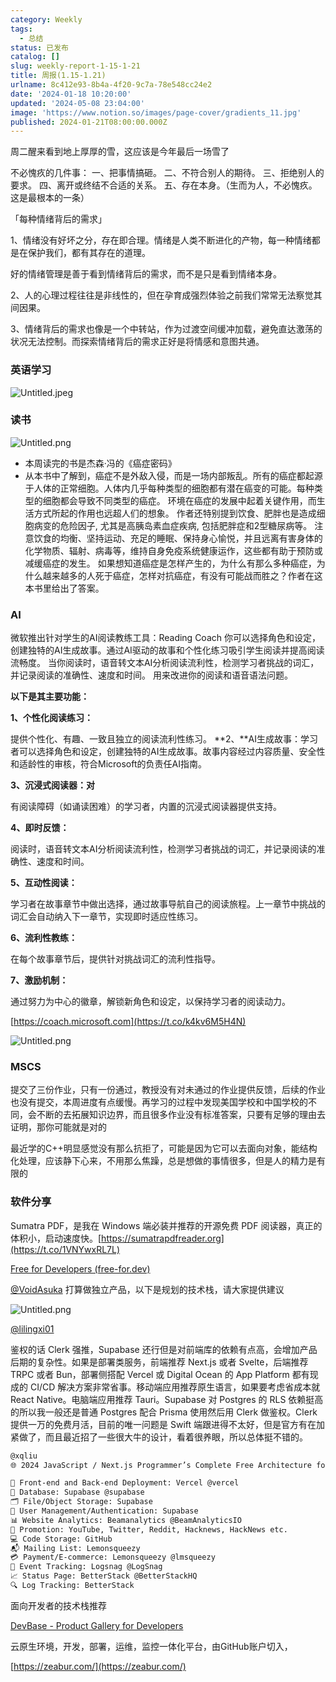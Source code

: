 ```yaml
---
category: Weekly
tags:
  - 总结
status: 已发布
catalog: []
slug: weekly-report-1-15-1-21
title: 周报(1.15-1.21)
urlname: 8c412e93-8b4a-4f20-9c7a-78e548cc24e2
date: '2024-01-18 10:20:00'
updated: '2024-05-08 23:04:00'
image: 'https://www.notion.so/images/page-cover/gradients_11.jpg'
published: 2024-01-21T08:00:00.000Z
---
```


周二醒来看到地上厚厚的雪，这应该是今年最后一场雪了


不必愧疚的几件事：
一、把事情搞砸。
二、不符合别人的期待。
三、拒绝别人的要求。
四、离开或终结不合适的关系。
五、存在本身。（生而为人，不必愧疚。这是最根本的一条）


「每种情绪背后的需求」


1、情绪没有好坏之分，存在即合理。情绪是人类不断进化的产物，每一种情绪都是在保护我们，都有其存在的道理。


好的情绪管理是善于看到情绪背后的需求，而不是只是看到情绪本身。


2、人的心理过程往往是非线性的，但在孕育成强烈体验之前我们常常无法察觉其间因果。


3、情绪背后的需求也像是一个中转站，作为过渡空间缓冲加载，避免直达激荡的状况无法控制。而探索情绪背后的需求正好是将情感和意图共通。


### 英语学习


![Untitled.jpeg](https://prod-files-secure.s3.us-west-2.amazonaws.com/5d24fe63-e567-4804-86f9-9fdc62e13082/faec46dc-9da5-4799-b905-c316418f1168/Untitled.jpeg?X-Amz-Algorithm=AWS4-HMAC-SHA256&X-Amz-Content-Sha256=UNSIGNED-PAYLOAD&X-Amz-Credential=ASIAZI2LB4663L77IBHF%2F20250227%2Fus-west-2%2Fs3%2Faws4_request&X-Amz-Date=20250227T213358Z&X-Amz-Expires=3600&X-Amz-Security-Token=IQoJb3JpZ2luX2VjEEMaCXVzLXdlc3QtMiJHMEUCICM53anx2%2FOwetLoA65VOpNwwtTFrwCI0XkcAekEaHzVAiEA20KF%2Bisyt15jLAf61p9f4KZ5f9RN7shRaqaDCVA29Tsq%2FwMIfBAAGgw2Mzc0MjMxODM4MDUiDJF5vrAmPusMwnJTdSrcAyptwHxjtPMuBhQiKQrFmko0Pz8WZfIOdF3VkZKUCW0iRnGXd03%2BA1kfvDR6lUnKMz7Bj%2BYFCIc0Gjrja7VL9Y%2FfD55k0mG2Fccr9yBKVYtKbq6Vdk2DX5kfUCDY70BaK%2BXNr4uGMWkSYcj5jJDn8chClg1PawBzdOcBHc0lLLbSGcsw5S5jPsyKbAtbJTmTy%2FDTBluBUBWuft6XJXqLUOHlvXEdP1Fn700nrPLxm4z7Qrkz1YFcLSbAgdDaI4D3kD93JMZL1x9b%2BUJ9z%2BXGfyodOrJk1rA6iZQWfpo%2F3WdCwQWeaOfG8j%2B%2BEsrnXygK%2FJYbi08DQWsGQYZQo9C%2BhxIiFQfn8kP9NzCY0gOnMEKsVMPG6Nvr2ugVFXcMzUDCMIvRRLOhR37R8dYRgjfqBhGYDYq%2BEnWDkOd1l3WnAW8%2BJYc4d4DYbrxoYi2TlbTK%2Bh52Po2vFUsKdF5%2BIsPIuaYKZ7C4kBrWJ6jlaTaKNovKGNPoi6SQVBBF0zE1gTMcyiCkAjyaCBxMRWPsxghJ5J1vk1ba17zoRzbLByzxgev00dXeloN1dTxvYW3XEQ6sHwqXdx33bqO1XENU9Lmyt7cGEIqJMYJMwS%2FpzlQEYFo42puTR0eGuxcctJ6fMKXvgr4GOqUBL%2BOrX7TVZBfzM56VDxpXVQCzQZdPC7ib8FeoXMF3Mwlt%2B0JTDbEFCxEuQFCr6ocI04oQv0xafosQ2qc5Fyir72lRDuMEq77LlJ2p%2BxL%2FpnY83wczfZ4ugsZKD4Kxy9NKXZKW3c0MeMbnTNz9tsvMgTdnrbh4GWrVtyf4nLhroaM1rIYZwqXWrw2zWdXkJQ6%2F6P%2B9fkBp6Hzv461SYCWYobYexG7g&X-Amz-Signature=2f6999d8e3fdb76361261219968cc9c8ccc48d021964ccf336862d67dd4e05f7&X-Amz-SignedHeaders=host&x-id=GetObject)


### 读书


![Untitled.png](https://prod-files-secure.s3.us-west-2.amazonaws.com/5d24fe63-e567-4804-86f9-9fdc62e13082/08aff459-da99-4ed5-87c6-1f4c95b62ac3/Untitled.png?X-Amz-Algorithm=AWS4-HMAC-SHA256&X-Amz-Content-Sha256=UNSIGNED-PAYLOAD&X-Amz-Credential=ASIAZI2LB4663L77IBHF%2F20250227%2Fus-west-2%2Fs3%2Faws4_request&X-Amz-Date=20250227T213358Z&X-Amz-Expires=3600&X-Amz-Security-Token=IQoJb3JpZ2luX2VjEEMaCXVzLXdlc3QtMiJHMEUCICM53anx2%2FOwetLoA65VOpNwwtTFrwCI0XkcAekEaHzVAiEA20KF%2Bisyt15jLAf61p9f4KZ5f9RN7shRaqaDCVA29Tsq%2FwMIfBAAGgw2Mzc0MjMxODM4MDUiDJF5vrAmPusMwnJTdSrcAyptwHxjtPMuBhQiKQrFmko0Pz8WZfIOdF3VkZKUCW0iRnGXd03%2BA1kfvDR6lUnKMz7Bj%2BYFCIc0Gjrja7VL9Y%2FfD55k0mG2Fccr9yBKVYtKbq6Vdk2DX5kfUCDY70BaK%2BXNr4uGMWkSYcj5jJDn8chClg1PawBzdOcBHc0lLLbSGcsw5S5jPsyKbAtbJTmTy%2FDTBluBUBWuft6XJXqLUOHlvXEdP1Fn700nrPLxm4z7Qrkz1YFcLSbAgdDaI4D3kD93JMZL1x9b%2BUJ9z%2BXGfyodOrJk1rA6iZQWfpo%2F3WdCwQWeaOfG8j%2B%2BEsrnXygK%2FJYbi08DQWsGQYZQo9C%2BhxIiFQfn8kP9NzCY0gOnMEKsVMPG6Nvr2ugVFXcMzUDCMIvRRLOhR37R8dYRgjfqBhGYDYq%2BEnWDkOd1l3WnAW8%2BJYc4d4DYbrxoYi2TlbTK%2Bh52Po2vFUsKdF5%2BIsPIuaYKZ7C4kBrWJ6jlaTaKNovKGNPoi6SQVBBF0zE1gTMcyiCkAjyaCBxMRWPsxghJ5J1vk1ba17zoRzbLByzxgev00dXeloN1dTxvYW3XEQ6sHwqXdx33bqO1XENU9Lmyt7cGEIqJMYJMwS%2FpzlQEYFo42puTR0eGuxcctJ6fMKXvgr4GOqUBL%2BOrX7TVZBfzM56VDxpXVQCzQZdPC7ib8FeoXMF3Mwlt%2B0JTDbEFCxEuQFCr6ocI04oQv0xafosQ2qc5Fyir72lRDuMEq77LlJ2p%2BxL%2FpnY83wczfZ4ugsZKD4Kxy9NKXZKW3c0MeMbnTNz9tsvMgTdnrbh4GWrVtyf4nLhroaM1rIYZwqXWrw2zWdXkJQ6%2F6P%2B9fkBp6Hzv461SYCWYobYexG7g&X-Amz-Signature=edbaf8840a02eae91ba73e1206269b7c1aed9d6ffa858fae3651255f1fe4ea84&X-Amz-SignedHeaders=host&x-id=GetObject)

- 本周读完的书是杰森·冯的《癌症密码》
- 从本书中了解到，癌症不是外敌入侵，而是一场内部叛乱。所有的癌症都起源于人体的正常细胞。人体内几乎每种类型的细胞都有潜在癌变的可能。每种类型的细胞都会导致不同类型的癌症。
环境在癌症的发展中起着关键作用，而生活方式所起的作用也远超人们的想象。
作者还特别提到饮食、肥胖也是造成细胞病变的危险因子, 尤其是高胰岛素血症疾病, 包括肥胖症和2型糖尿病等。
注意饮食的均衡、坚持运动、充足的睡眠、保持身心愉悦，并且远离有害身体的化学物质、辐射、病毒等，维持自身免疫系统健康运作，这些都有助于预防或减缓癌症的发生。
如果想知道癌症是怎样产生的，为什么有那么多种癌症，为什么越来越多的人死于癌症，怎样对抗癌症，有没有可能战而胜之？作者在这本书里给出了答案。

### AI


微软推出针对学生的AI阅读教练工具：Reading Coach
你可以选择角色和设定，创建独特的AI生成故事。通过AI驱动的故事和个性化练习吸引学生阅读并提高阅读流畅度。
当你阅读时，语音转文本AI分析阅读流利性，检测学习者挑战的词汇，并记录阅读的准确性、速度和时间。
用来改进你的阅读和语音语法问题。


**以下是其主要功能：**


**1、个性化阅读练习：**


提供个性化、有趣、一致且独立的阅读流利性练习。
**2、**AI生成故事：学习者可以选择角色和设定，创建独特的AI生成故事。故事内容经过内容质量、安全性和适龄性的审核，符合Microsoft的负责任AI指南。


**3、沉浸式阅读器：对**


有阅读障碍（如诵读困难）的学习者，内置的沉浸式阅读器提供支持。


**4、即时反馈：**


阅读时，语音转文本AI分析阅读流利性，检测学习者挑战的词汇，并记录阅读的准确性、速度和时间。


**5、互动性阅读：**


学习者在故事章节中做出选择，通过故事导航自己的阅读旅程。上一章节中挑战的词汇会自动纳入下一章节，实现即时适应性练习。


**6、流利性教练：**


在每个故事章节后，提供针对挑战词汇的流利性指导。


**7、激励机制：**


通过努力为中心的徽章，解锁新角色和设定，以保持学习者的阅读动力。


[https://coach.microsoft.com](https://t.co/k4kv6M5H4N)


![Untitled.png](https://prod-files-secure.s3.us-west-2.amazonaws.com/5d24fe63-e567-4804-86f9-9fdc62e13082/8f53d036-0cfc-469d-a837-f15107675ae4/Untitled.png?X-Amz-Algorithm=AWS4-HMAC-SHA256&X-Amz-Content-Sha256=UNSIGNED-PAYLOAD&X-Amz-Credential=ASIAZI2LB4663L77IBHF%2F20250227%2Fus-west-2%2Fs3%2Faws4_request&X-Amz-Date=20250227T213358Z&X-Amz-Expires=3600&X-Amz-Security-Token=IQoJb3JpZ2luX2VjEEMaCXVzLXdlc3QtMiJHMEUCICM53anx2%2FOwetLoA65VOpNwwtTFrwCI0XkcAekEaHzVAiEA20KF%2Bisyt15jLAf61p9f4KZ5f9RN7shRaqaDCVA29Tsq%2FwMIfBAAGgw2Mzc0MjMxODM4MDUiDJF5vrAmPusMwnJTdSrcAyptwHxjtPMuBhQiKQrFmko0Pz8WZfIOdF3VkZKUCW0iRnGXd03%2BA1kfvDR6lUnKMz7Bj%2BYFCIc0Gjrja7VL9Y%2FfD55k0mG2Fccr9yBKVYtKbq6Vdk2DX5kfUCDY70BaK%2BXNr4uGMWkSYcj5jJDn8chClg1PawBzdOcBHc0lLLbSGcsw5S5jPsyKbAtbJTmTy%2FDTBluBUBWuft6XJXqLUOHlvXEdP1Fn700nrPLxm4z7Qrkz1YFcLSbAgdDaI4D3kD93JMZL1x9b%2BUJ9z%2BXGfyodOrJk1rA6iZQWfpo%2F3WdCwQWeaOfG8j%2B%2BEsrnXygK%2FJYbi08DQWsGQYZQo9C%2BhxIiFQfn8kP9NzCY0gOnMEKsVMPG6Nvr2ugVFXcMzUDCMIvRRLOhR37R8dYRgjfqBhGYDYq%2BEnWDkOd1l3WnAW8%2BJYc4d4DYbrxoYi2TlbTK%2Bh52Po2vFUsKdF5%2BIsPIuaYKZ7C4kBrWJ6jlaTaKNovKGNPoi6SQVBBF0zE1gTMcyiCkAjyaCBxMRWPsxghJ5J1vk1ba17zoRzbLByzxgev00dXeloN1dTxvYW3XEQ6sHwqXdx33bqO1XENU9Lmyt7cGEIqJMYJMwS%2FpzlQEYFo42puTR0eGuxcctJ6fMKXvgr4GOqUBL%2BOrX7TVZBfzM56VDxpXVQCzQZdPC7ib8FeoXMF3Mwlt%2B0JTDbEFCxEuQFCr6ocI04oQv0xafosQ2qc5Fyir72lRDuMEq77LlJ2p%2BxL%2FpnY83wczfZ4ugsZKD4Kxy9NKXZKW3c0MeMbnTNz9tsvMgTdnrbh4GWrVtyf4nLhroaM1rIYZwqXWrw2zWdXkJQ6%2F6P%2B9fkBp6Hzv461SYCWYobYexG7g&X-Amz-Signature=a16669021f4955fdf88eea8973847b28261f2ee32d88544f7426e456a5ad5b0a&X-Amz-SignedHeaders=host&x-id=GetObject)


### MSCS


提交了三份作业，只有一份通过，教授没有对未通过的作业提供反馈，后续的作业也没有提交，本周进度有点缓慢。再学习的过程中发现美国学校和中国学校的不同，会不断的去拓展知识边界，而且很多作业没有标准答案，只要有足够的理由去证明，那你可能就是对的


最近学的C++明显感觉没有那么抗拒了，可能是因为它可以去面向对象，能结构化处理，应该静下心来，不用那么焦躁，总是想做的事情很多，但是人的精力是有限的


### 软件分享


Sumatra PDF，是我在 Windows 端必装并推荐的开源免费 PDF 阅读器，真正的体积小，启动速度快。[https://sumatrapdfreader.org](https://t.co/1VNYwxRL7L)


[Free for Developers (free-for.dev)](https://free-for.dev/#/)


[@VoidAsuka](https://twitter.com/VoidAsuka) 打算做独立产品，以下是规划的技术栈，请大家提供建议


![Untitled.png](https://prod-files-secure.s3.us-west-2.amazonaws.com/5d24fe63-e567-4804-86f9-9fdc62e13082/93561a3c-b2bc-4a43-bbc5-67e3f740ed5e/Untitled.png?X-Amz-Algorithm=AWS4-HMAC-SHA256&X-Amz-Content-Sha256=UNSIGNED-PAYLOAD&X-Amz-Credential=ASIAZI2LB4663L77IBHF%2F20250227%2Fus-west-2%2Fs3%2Faws4_request&X-Amz-Date=20250227T213358Z&X-Amz-Expires=3600&X-Amz-Security-Token=IQoJb3JpZ2luX2VjEEMaCXVzLXdlc3QtMiJHMEUCICM53anx2%2FOwetLoA65VOpNwwtTFrwCI0XkcAekEaHzVAiEA20KF%2Bisyt15jLAf61p9f4KZ5f9RN7shRaqaDCVA29Tsq%2FwMIfBAAGgw2Mzc0MjMxODM4MDUiDJF5vrAmPusMwnJTdSrcAyptwHxjtPMuBhQiKQrFmko0Pz8WZfIOdF3VkZKUCW0iRnGXd03%2BA1kfvDR6lUnKMz7Bj%2BYFCIc0Gjrja7VL9Y%2FfD55k0mG2Fccr9yBKVYtKbq6Vdk2DX5kfUCDY70BaK%2BXNr4uGMWkSYcj5jJDn8chClg1PawBzdOcBHc0lLLbSGcsw5S5jPsyKbAtbJTmTy%2FDTBluBUBWuft6XJXqLUOHlvXEdP1Fn700nrPLxm4z7Qrkz1YFcLSbAgdDaI4D3kD93JMZL1x9b%2BUJ9z%2BXGfyodOrJk1rA6iZQWfpo%2F3WdCwQWeaOfG8j%2B%2BEsrnXygK%2FJYbi08DQWsGQYZQo9C%2BhxIiFQfn8kP9NzCY0gOnMEKsVMPG6Nvr2ugVFXcMzUDCMIvRRLOhR37R8dYRgjfqBhGYDYq%2BEnWDkOd1l3WnAW8%2BJYc4d4DYbrxoYi2TlbTK%2Bh52Po2vFUsKdF5%2BIsPIuaYKZ7C4kBrWJ6jlaTaKNovKGNPoi6SQVBBF0zE1gTMcyiCkAjyaCBxMRWPsxghJ5J1vk1ba17zoRzbLByzxgev00dXeloN1dTxvYW3XEQ6sHwqXdx33bqO1XENU9Lmyt7cGEIqJMYJMwS%2FpzlQEYFo42puTR0eGuxcctJ6fMKXvgr4GOqUBL%2BOrX7TVZBfzM56VDxpXVQCzQZdPC7ib8FeoXMF3Mwlt%2B0JTDbEFCxEuQFCr6ocI04oQv0xafosQ2qc5Fyir72lRDuMEq77LlJ2p%2BxL%2FpnY83wczfZ4ugsZKD4Kxy9NKXZKW3c0MeMbnTNz9tsvMgTdnrbh4GWrVtyf4nLhroaM1rIYZwqXWrw2zWdXkJQ6%2F6P%2B9fkBp6Hzv461SYCWYobYexG7g&X-Amz-Signature=c4777dba950041d8bcda2e0eb8cb2230c6bd26695e6a1316762e006c76bfdf7f&X-Amz-SignedHeaders=host&x-id=GetObject)


[@lilingxi01](https://twitter.com/lilingxi01)


鉴权的话 Clerk 强推，Supabase 还行但是对前端库的依赖有点高，会增加产品后期的复杂性。如果是部署类服务，前端推荐 Next.js 或者 Svelte，后端推荐 TRPC 或者 Bun，部署侧搭配 Vercel 或 Digital Ocean 的 App Platform 都有现成的 CI/CD 解决方案非常省事。移动端应用推荐原生语言，如果要考虑省成本就 React Native。电脑端应用推荐 Tauri。Supabase 对 Postgres 的 RLS 依赖挺高的所以我一般还是普通 Postgres 配合 Prisma 使用然后用 Clerk 做鉴权。Clerk 提供一万的免费月活，目前的唯一问题是 Swift 端跟进得不太好，但是官方有在加紧做了，而且最近招了一些很大牛的设计，看着很养眼，所以总体挺不错的。


```markdown
@xqliu
🌐 2024 JavaScript / Next.js Programmer’s Complete Free Architecture for solo entrepreneur:

🔧 Front-end and Back-end Deployment: Vercel @vercel
💾 Database: Supabase @supabase
🗂️ File/Object Storage: Supabase
👥 User Management/Authentication: Supabase
📊 Website Analytics: Beamanalytics @BeamAnalyticsIO
📣 Promotion: YouTube, Twitter, Reddit, Hacknews, HackNews etc. 
💻 Code Storage: GitHub
📬 Mailing List: Lemonsqueezy
💳 Payment/E-commerce: Lemonsqueezy @lmsqueezy
📌 Event Tracking: Logsnag @LogSnag
📈 Status Page: BetterStack @BetterStackHQ
🔍 Log Tracking: BetterStack
```


面向开发者的技术栈推荐


[DevBase - Product Gallery for Developers](https://devbase.fyi/)


云原生环境，开发，部署，运维，监控一体化平台，由GitHub账户切入，


[https://zeabur.com/](https://zeabur.com/)


